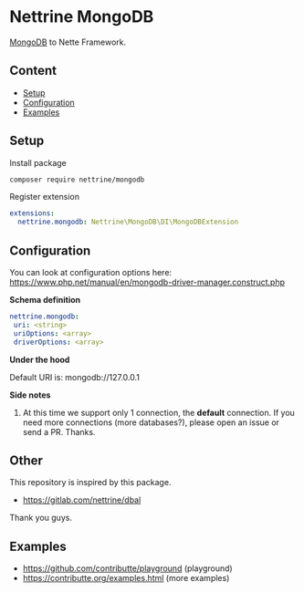 # Nettrine MongoDB

[MongoDB](https://github.com/mongodb/mongo-php-library) to Nette Framework.


## Content
- [Setup](#setup)
- [Configuration](#configuration)
- [Examples](#examples)


## Setup

Install package

```bash
composer require nettrine/mongodb
```

Register extension

```yaml
extensions:
  nettrine.mongodb: Nettrine\MongoDB\DI\MongoDBExtension
```

## Configuration

You can look at configuration options here: https://www.php.net/manual/en/mongodb-driver-manager.construct.php

**Schema definition**

 ```yaml
nettrine.mongodb:
  uri: <string>
  uriOptions: <array>
  driverOptions: <array>
```

**Under the hood**

Default URI is: mongodb://127.0.0.1

**Side notes**

1. At this time we support only 1 connection, the **default** connection. If you need more connections (more databases?), please open an issue or send a PR. Thanks.


## Other

This repository is inspired by this package.

- https://gitlab.com/nettrine/dbal

Thank you guys.


## Examples

- https://github.com/contributte/playground (playground)
- https://contributte.org/examples.html (more examples)

